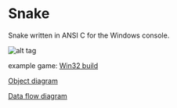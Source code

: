 # Snake 
Snake written in ANSI C for the Windows console.

![alt tag](https://dl.dropboxusercontent.com/u/102655232/Github/Snake/Build_Image.png "")

example game: [Win32 build](https://dl.dropboxusercontent.com/u/102655232/Github/Snake/Win32_build.7z) 

[Object diagram](https://docs.google.com/drawings/d/1YVa1dPlSctYNb_eAmf8KTN4Y0q-LRdKLWnC4FU0__a0/edit?usp=sharing)

[Data flow diagram](https://docs.google.com/drawings/d/1BBT02X9-cvda6J0j2K3ETws7YCRfTbXRC7fifd7sDX8/edit?usp=sharing)